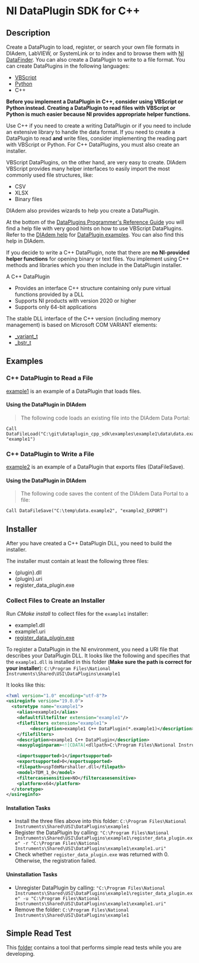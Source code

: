 # NI DataPlugin SDK for C++

## Description

Create a DataPlugin to load, register, or search your own file formats in
DIAdem, LabVIEW, or SystemLink or to index and to browse them with
[NI DataFinder](https://www.ni.com/en-us/innovations/white-papers/12/what-is-the-ni-datafinder-.html).
You can also create a DataPlugin to write to a file format. You can create
DataPlugins in the following languages:

- [VBScript](https://zone.ni.com/reference/en-XX/help/370858P-01/TOC896.htm)
- [Python](https://github.com/ni/vscode-ni-python-dataplugins)
- C++

**Before you implement a DataPlugin in C++, consider using VBScript or Python instead.
Creating a DataPlugin to read files with VBScript or Python is much easier because
NI provides appropriate helper functions.** 

Use C++ if you need to create a writing DataPlugin or if you need to include an
extensive library to handle the data format. If you need to create a DataPlugin
to read **and** write files, consider implementing the reading part with VBScript
or Python. For C++ DataPlugins, you must also create an installer.

VBScript DataPlugins, on the other hand, are very easy to create. DIAdem VBScript
provides many helper interfaces to easily import the most commonly used file
structures, like:

- CSV
- XLSX
- Binary files

DIAdem also provides wizards to help you create a DataPlugin.

At the bottom of the [DataPlugins Programmer's Reference Guide](https://www.ni.com/en-us/support/documentation/supplemental/04/dataplugins-programmer-s-reference-guide.html)
you will find a help file with very good hints on how to use VBScript DataPlugins.
Refer to the [DIAdem help](https://zone.ni.com/reference/en-XX/help/370858P-01/TOC896.htm)
for [DataPlugin examples](https://zone.ni.com/reference/en-XX/help/370858P-01/TOC898.htm).
You can also find this help in DIAdem.

If you decide to write a C++ DataPlugin, note that there are **no NI-provided helper functions**
for opening binary or text files. You implement using C++ methods and libraries which you then
include in the DataPlugin installer.

A C++ DataPlugin

- Provides an interface C++ structure containing only pure virtual functions provided by a DLL
- Supports NI products with version 2020 or higher
- Supports only 64-bit applications

The stable DLL interface of the C++ version (including memory management) is based on
Microsoft COM VARIANT elements:
  - [_variant_t](https://docs.microsoft.com/en-us/cpp/cpp/variant-t-class)
  - [_bstr_t](https://docs.microsoft.com/en-us/cpp/cpp/bstr-t-class)



## Examples

### C++ DataPlugin to Read a File

[example1](examples/example1/README.md) is an example of a DataPlugin that loads files.

#### Using the DataPlugin in DIAdem

> The following code loads an existing file into the DIAdem Data Portal:

```vbsscript
Call DataFileLoad("C:\git\dataplugin_cpp_sdk\examples\example1\data\data.example1", "example1")
```

### C++ DataPlugin to Write a File

[example2](examples/example2/README.md) is an example of a DataPlugin that exports files (DataFileSave).

#### Using the DataPlugin in DIAdem

> The following code saves the content of the DIAdem Data Portal to a file:

```vbsscript
Call DataFileSave("C:\temp\data.example2", "example2_EXPORT")
```


## Installer

After you have created a C++ DataPlugin DLL, you need to build the installer.

The installer must contain at least the following three files:

- {plugin}.dll
- {plugin}.uri
- register_data_plugin.exe

### Collect Files to Create an Installer

Run *CMake install* to collect files for the `example1` installer:

- example1.dll
- example1.uri
- [register_data_plugin.exe](register_data_plugin/README.md)

To register a DataPlugin in the NI environment, you need a URI file that describes
your DataPlugin DLL. It looks like the following and specifies that the `example1.dll`
is installed in this folder (**Make sure the path is correct for your installer**):
`C:\Program Files\National Instruments\Shared\USI\DataPlugins\example1`

It looks like this:

```xml
<?xml version="1.0" encoding="utf-8"?>
<usireginfo version="19.0.0">
  <storetype name="example1">
    <alias>example1</alias>
    <defaultfiltefilter extension="example1"/>
    <filefilters extension="example1">
         <description>example1 C++ DataPlugin(*.example1)</description>
    </filefilters>
    <description>example1 C++ DataPlugin</description>
    <easypluginparam><![CDATA[<dllpath>C:\Program Files\National Instruments\Shared\USI\DataPlugins\example1\example1.dll</dllpath>]]></easypluginparam>

    <importsupported>1</importsupported>
    <exportsupported>0</exportsupported>
    <filepath>uspTdmMarshaller.dll</filepath>
    <model>TDM_1_0</model>
    <filtercasesensitive>NO</filtercasesensitive>
    <platform>x64</platform>
  </storetype>
</usireginfo>
```

#### Installation Tasks

- Install the three files above into this folder:
  `C:\Program Files\National Instruments\Shared\USI\DataPlugins\example1`
- Register the DataPlugin by calling:
  `"C:\Program Files\National Instruments\Shared\USI\DataPlugins\example1\register_data_plugin.exe" -r "C:\Program Files\National Instruments\Shared\USI\DataPlugins\example1\example1.uri"`
- Check whether `register_data_plugin.exe` was returned with 0.
  Otherwise, the registration failed.

#### Uninstallation Tasks

- Unregister DataPlugin by calling:
  `"C:\Program Files\National Instruments\Shared\USI\DataPlugins\example1\register_data_plugin.exe" -u "C:\Program Files\National Instruments\Shared\USI\DataPlugins\example1\example1.uri"`
- Remove the folder:
  `C:\Program Files\National Instruments\Shared\USI\DataPlugins\example1`

## Simple Read Test

This [folder](tests/simple_read_test/README.md) contains a tool that performs
simple read tests while you are developing.
